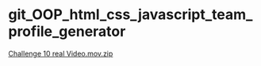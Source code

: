 # git_OOP_html_css_javascript_team_profile_generator

[Challenge 10 real Video.mov.zip](https://github.com/Owennewlove/git_OOP_html_css_javascript_team_profile_generator/files/9595616/Challenge.10.real.Video.mov.zip)
